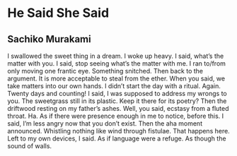 # He Said She Said
## Sachiko Murakami
I swallowed the sweet thing in a dream. I woke up heavy.
I said, what’s the matter with you.
I said, stop seeing what’s the matter with me.
I ran to/from only moving one frantic eye.
Something snitched. Then back to the argument.
It is more acceptable to steal from the ether.
When you said, we take matters into our own hands.
I didn’t start the day with a ritual. Again. Twenty days and counting!
I said, I was supposed to address my wrongs to you.
The sweetgrass still in its plastic. Keep it there for its poetry?
Then the driftwood resting on my father’s ashes.
Well, you said, ecstasy from a fluted throat.
Ha. As if there were presence enough in me to notice, before this.
I said, I’m less angry now that you don’t exist.
Then the aha moment announced.
Whistling nothing like wind through fistulae. That happens here.
Left to my own devices, I said.
As if language were a refuge. As though the sound of walls.